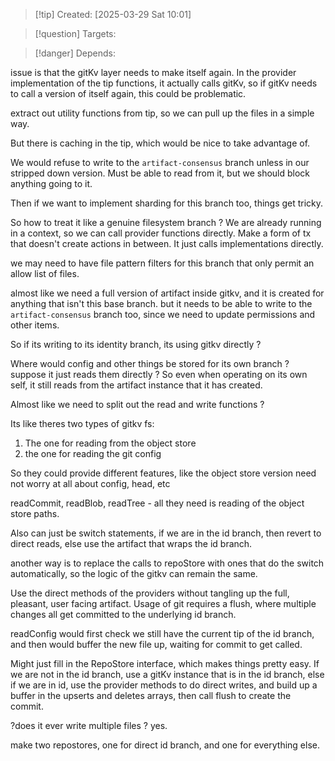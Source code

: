 
>[!tip] Created: [2025-03-29 Sat 10:01]

>[!question] Targets: 

>[!danger] Depends: 

issue is that the gitKv layer needs to make itself again.  In the provider implementation of the tip functions, it actually calls gitKv, so if gitKv needs to call a version of itself again, this could be problematic.

extract out utility functions from tip, so we can pull up the files in a simple way.

But there is caching in the tip, which would be nice to take advantage of.

We would refuse to write to the `artifact-consensus` branch unless in our stripped down version.
Must be able to read from it, but we should block anything going to it.

Then if we want to implement sharding for this branch too, things get tricky.

So how to treat it like a genuine filesystem branch ?  We are already running in a context, so we can call provider functions directly.  Make  a form of tx that doesn't create actions in between.  It just calls implementations directly.

we may need to have file pattern filters for this branch that only permit an allow list of files. 

almost like we need a full version of artifact inside gitkv, and it is created for anything that isn't this base branch.
but it needs to be able to write to the `artifact-consensus` branch too, since we need to update permissions and other items.

So if its writing to its identity branch, its using gitkv directly ?

Where would config and other things be stored for its own branch ?
suppose it just reads them directly ?  So even when operating on its own self, it still reads from the artifact instance that it has created.

Almost like we need to split out the read and write functions ?

Its like theres two types of gitkv fs:
1. The one for reading from the object store
2. the one for reading the git config

So they could provide different features, like the object store version need not worry at all about config, head, etc

readCommit, readBlob, readTree - all they need is reading of the object store paths.

Also can just be switch statements, if we are in the id branch, then revert to direct reads, else use the artifact that wraps the id branch.

another way is to replace the calls to repoStore with ones that do the switch automatically, so the logic of the gitkv can remain the same.

Use the direct methods of the providers without tangling up the full, pleasant, user facing artifact.
Usage of git requires a flush, where multiple changes all get committed to the underlying id branch.

readConfig would first check we still have the current tip of the id branch, and then would buffer the new file up, waiting for commit to get called.

Might just fill in the RepoStore interface, which makes things pretty easy.
If we are not in the id branch, use a gitKv instance that is in the id branch, else if we are in id, use the provider methods to do direct writes, and build up a buffer in the upserts and deletes arrays, then call flush to create the commit.

?does it ever write multiple files ? yes.

make two repostores, one for direct id branch, and one for everything else.